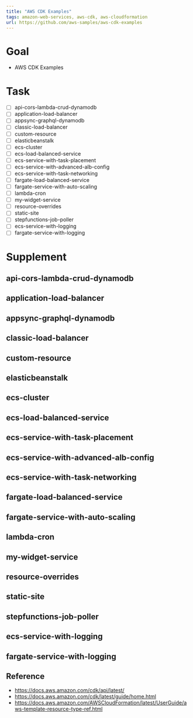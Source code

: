 ```yaml
---
title: "AWS CDK Examples"
tags: amazon-web-services, aws-cdk, aws-cloudformation
url: https://github.com/aws-samples/aws-cdk-examples
---
```


# Goal
- AWS CDK Examples

# Task
- [ ] api-cors-lambda-crud-dynamodb
- [ ] application-load-balancer
- [ ] appsync-graphql-dynamodb
- [ ] classic-load-balancer
- [ ] custom-resource
- [ ] elasticbeanstalk
- [ ] ecs-cluster
- [ ] ecs-load-balanced-service
- [ ] ecs-service-with-task-placement
- [ ] ecs-service-with-advanced-alb-config
- [ ] ecs-service-with-task-networking
- [ ] fargate-load-balanced-service
- [ ] fargate-service-with-auto-scaling
- [ ] lambda-cron
- [ ] my-widget-service
- [ ] resource-overrides
- [ ] static-site
- [ ] stepfunctions-job-poller
- [ ] ecs-service-with-logging
- [ ] fargate-service-with-logging

# Supplement
## api-cors-lambda-crud-dynamodb
## application-load-balancer
## appsync-graphql-dynamodb
## classic-load-balancer
## custom-resource
## elasticbeanstalk
## ecs-cluster
## ecs-load-balanced-service
## ecs-service-with-task-placement
## ecs-service-with-advanced-alb-config
## ecs-service-with-task-networking
## fargate-load-balanced-service
## fargate-service-with-auto-scaling
## lambda-cron
## my-widget-service
## resource-overrides
## static-site
## stepfunctions-job-poller
## ecs-service-with-logging
## fargate-service-with-logging

## Reference
- https://docs.aws.amazon.com/cdk/api/latest/
- https://docs.aws.amazon.com/cdk/latest/guide/home.html
- https://docs.aws.amazon.com/AWSCloudFormation/latest/UserGuide/aws-template-resource-type-ref.html
